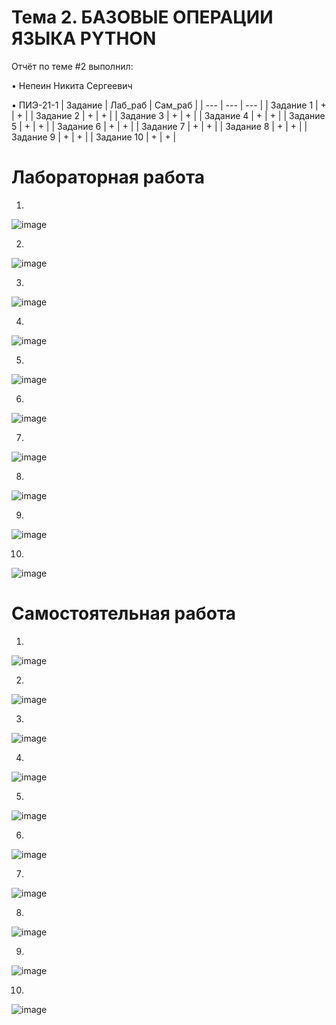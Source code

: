 # Тема 2. БАЗОВЫЕ ОПЕРАЦИИ ЯЗЫКА PYTHON
Отчёт по теме #2 выполнил:

• Непеин Никита Сергеевич

• ПИЭ-21-1
| Задание | Лаб_раб | Сам_раб |
| --- | --- | --- |
| Задание 1 | + | + |
| Задание 2 | + | + |
| Задание 3 | + | + |
| Задание 4 | + | + |
| Задание 5 | + | + |
| Задание 6 | + | + |
| Задание 7 | + | + |
| Задание 8 | + | + |
| Задание 9 | + | + |
| Задание 10 | + | + |

# Лабораторная работа

1. 
![image](https://github.com/yarcheee/Software_Engineering/assets/99402010/ae2bfca2-520a-4aee-87db-82f8b6454708)

2.
 ![image](https://github.com/yarcheee/Software_Engineering/assets/99402010/9938b045-14b5-4674-9a7d-fe45a389a586)

3.
 ![image](https://github.com/yarcheee/Software_Engineering/assets/99402010/7494376e-4511-4e43-a800-76f8bbabef86)

4.
 ![image](https://github.com/yarcheee/Software_Engineering/assets/99402010/962adb34-4fa8-4d58-b2c3-3691a23d41e7)

5.
 ![image](https://github.com/yarcheee/Software_Engineering/assets/99402010/0f5d7f8b-23a6-4c51-b6a1-b8a68592d4f7)

6.
 ![image](https://github.com/yarcheee/Software_Engineering/assets/99402010/04ffb967-4564-4839-a41c-016e050d6020)

7.
 ![image](https://github.com/yarcheee/Software_Engineering/assets/99402010/aa4429eb-10a4-4509-868f-9c3d2ba87881)

8.
 ![image](https://github.com/yarcheee/Software_Engineering/assets/99402010/6035efbf-aba8-4766-8ddd-dbbced0266c8)

9.
 ![image](https://github.com/yarcheee/Software_Engineering/assets/99402010/afd8a905-edce-4f76-b1e1-b51cfa3d22e4)

10.
 ![image](https://github.com/yarcheee/Software_Engineering/assets/99402010/bd9b940c-419a-48ae-a53c-b0622de8cd8b)

# Самостоятельная работа

1.
 ![image](https://github.com/yarcheee/Software_Engineering/assets/99402010/74115c16-72fd-42a8-a244-85fc2f07947a)

2.
 ![image](https://github.com/yarcheee/Software_Engineering/assets/99402010/b3078d38-62ae-4735-9e0f-3e8061a1d6f9)

3.
 ![image](https://github.com/yarcheee/Software_Engineering/assets/99402010/9b706eeb-01ae-4c84-9a46-28019621c4b6)

4.
 ![image](https://github.com/yarcheee/Software_Engineering/assets/99402010/5c9f9a49-4ce9-44d5-9900-46d88bddde4a)

5.
 ![image](https://github.com/yarcheee/Software_Engineering/assets/99402010/a041f3d3-b036-41e4-9fb3-f58d3062b59f)

6.
 ![image](https://github.com/yarcheee/Software_Engineering/assets/99402010/39a2b4dd-794a-4775-b576-2e03a3b25dd4)

7.
 ![image](https://github.com/yarcheee/Software_Engineering/assets/99402010/8b7062e3-c90d-4579-b812-7ca5adb0bec0)

8.
 ![image](https://github.com/yarcheee/Software_Engineering/assets/99402010/a554cac7-8e89-4865-8615-ac9e45acdd56)

9.
 ![image](https://github.com/yarcheee/Software_Engineering/assets/99402010/f2986039-8d2e-47f5-bb39-5f32f28d5c96)

10.
 ![image](https://github.com/yarcheee/Software_Engineering/assets/99402010/fabc6313-e61c-4b46-b3d3-6441a9a067a1)
